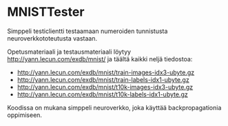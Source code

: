 # MNISTTester

Simppeli testiclientti testaamaan numeroiden tunnistusta neuroverkkototeutusta vastaan. 

Opetusmateriaali ja testausmateriaali löytyy http://yann.lecun.com/exdb/mnist/ ja täältä kaikki neljä tiedostoa:
* http://yann.lecun.com/exdb/mnist/train-images-idx3-ubyte.gz 
* http://yann.lecun.com/exdb/mnist/train-labels-idx1-ubyte.gz 
* http://yann.lecun.com/exdb/mnist/t10k-images-idx3-ubyte.gz 
* http://yann.lecun.com/exdb/mnist/t10k-labels-idx1-ubyte.gz 

Koodissa on mukana simppeli neuroverkko, joka käyttää backpropagationia oppimiseen.
